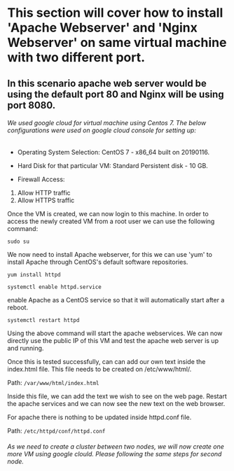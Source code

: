 # This section will cover how to install 'Apache Webserver' and 'Nginx Webserver' on same virtual machine with two different port.

## In this scenario apache web server would be using the default port 80 and Nginx will be using port 8080.

###### We used google cloud for virtual machine using Centos 7. The below configurations were used on google cloud console for setting up:

- Operating System Selection:
CentOS 7 - x86_64 built on 20190116.

- Hard Disk for that particular VM:
Standard Persistent disk - 10 GB.

- Firewall Access:
1. Allow HTTP traffic
2. Allow HTTPS traffic

Once the VM is created, we can now login to this machine. In order to access the newly created VM from a root user we can use the following command:

``` sudo su ```

We now need to install Apache webserver, for this we can use 'yum' to install Apache through CentOS's default software repositories.

``` yum install httpd ```

``` systemctl enable httpd.service ```

enable Apache as a CentOS service so that it will automatically start after a reboot.

``` systemctl restart httpd ```

Using the above command will start the apache webservices. We can now directly use the public IP of this VM and test the apache web server is up and running.

Once this is tested successfully, can can add our own text inside the index.html file. This file needs to be created on /etc/www/html/.

Path: ``` /var/www/html/index.html ```

Inside this file, we can add the text we wish to see on the web page. Restart the apache services and we can now see the new text on the web browser.

For apache there is nothing to be updated inside httpd.conf file.

Path: ``` /etc/httpd/conf/httpd.conf ```

###### As we need to create a cluster between two nodes, we will now create one more VM using google clould. Please following the same steps for second node. 
